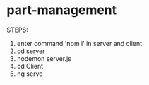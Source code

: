 # part-management
STEPS:
1) enter command 'npm i' in server and client
2) cd server
3) nodemon server.js
4) cd Client
5) ng serve
